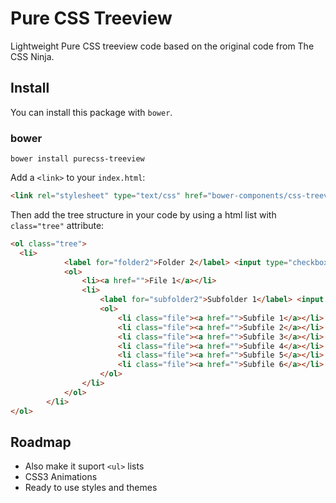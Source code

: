 # Pure CSS Treeview

Lightweight Pure CSS treeview code based on the original code from The CSS Ninja.

## Install

You can install this package with `bower`.

### bower

```shell
bower install purecss-treeview
```

Add a `<link>` to your `index.html`:

```html
<link rel="stylesheet" type="text/css" href="bower-components/css-treeview/purecss-treeview.min.css" media="screen">
```

Then add the tree structure in your code by using a html list with `class="tree"` attribute:

```html
<ol class="tree">
  <li>
			<label for="folder2">Folder 2</label> <input type="checkbox" id="folder2" /> 
			<ol>
				<li><a href="">File 1</a></li>
				<li>
					<label for="subfolder2">Subfolder 1</label> <input type="checkbox" id="subfolder2" /> 
					<ol>
						<li class="file"><a href="">Subfile 1</a></li>
						<li class="file"><a href="">Subfile 2</a></li>
						<li class="file"><a href="">Subfile 3</a></li>
						<li class="file"><a href="">Subfile 4</a></li>
						<li class="file"><a href="">Subfile 5</a></li>
						<li class="file"><a href="">Subfile 6</a></li>
					</ol>
				</li>
			</ol>
		</li>
</ol>
```

## Roadmap

- Also make it suport `<ul>` lists
- CSS3 Animations
- Ready to use styles and themes
